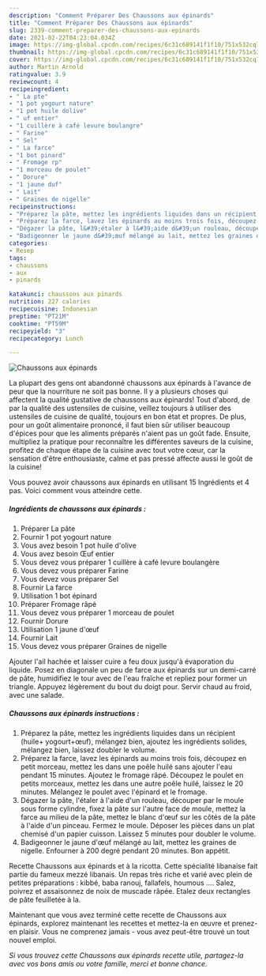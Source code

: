 ```yaml
---
description: "Comment Préparer Des Chaussons aux épinards"
title: "Comment Préparer Des Chaussons aux épinards"
slug: 2339-comment-preparer-des-chaussons-aux-epinards
date: 2021-02-22T04:23:04.034Z
image: https://img-global.cpcdn.com/recipes/6c31c689141f1f10/751x532cq70/chaussons-aux-epinards-photo-principale-de-la-recette.jpg
thumbnail: https://img-global.cpcdn.com/recipes/6c31c689141f1f10/751x532cq70/chaussons-aux-epinards-photo-principale-de-la-recette.jpg
cover: https://img-global.cpcdn.com/recipes/6c31c689141f1f10/751x532cq70/chaussons-aux-epinards-photo-principale-de-la-recette.jpg
author: Martin Arnold
ratingvalue: 3.9
reviewcount: 4
recipeingredient:
- " La pte"
- "1 pot yogourt nature"
- "1 pot huile dolive"
- " uf entier"
- "1 cuillère à café levure boulangre"
- " Farine"
- " Sel"
- " La farce"
- "1 bot pinard"
- " Fromage rp"
- "1 morceau de poulet"
- " Dorure"
- "1 jaune duf"
- " Lait"
- " Graines de nigelle"
recipeinstructions:
- "Préparez la pâte, mettez les ingrédients liquides dans un récipient (huile+ yogourt+œuf), mélangez bien, ajoutez les ingrédients solides, mélangez bien, laissez doubler le volume."
- "Préparez la farce, lavez les épinards au moins trois fois, découpez en petit morceau, mettez les dans une poêle huilé sans ajouter l&#39;eau pendant 15 minutes. Ajoutez le fromage râpé. Découpez le poulet en petits morceaux, mettez les dans une autre poêle huilé, laissez le 20 minutes. Mélangez le poulet avec l&#39;épinard et le fromage."
- "Dégazer la pâte, l&#39;étaler à l&#39;aide d&#39;un rouleau, découper par le moule sous forme cylindre, fixez la pâte sur l&#39;autre face de moule, mettez la farce au milieu de la pâte, mettez le blanc d&#39;œuf sur les côtés de la pâte à l&#39;aide d&#39;un pinceau. Fermez le moule. Déposer les pièces dans un plat chemisé d&#39;un papier cuisson. Laissez 5 minutes pour doubler le volume."
- "Badigeonner le jaune d&#39;œuf mélangé au lait, mettez les graines de nigelle. Enfourner à 200 degré pendant 20 minutes. Bon appétit."
categories:
- Resep
tags:
- chaussons
- aux
- pinards

katakunci: chaussons aux pinards 
nutrition: 227 calories
recipecuisine: Indonesian
preptime: "PT21M"
cooktime: "PT59M"
recipeyield: "3"
recipecategory: Lunch

---
```



![Chaussons aux épinards](https://img-global.cpcdn.com/recipes/6c31c689141f1f10/751x532cq70/chaussons-aux-epinards-photo-principale-de-la-recette.jpg)

La plupart des gens ont abandonné chaussons aux épinards à l'avance de peur que la nourriture ne soit pas bonne. Il y a plusieurs choses qui affectent la qualité gustative de chaussons aux épinards! Tout d'abord, de par la qualité des ustensiles de cuisine, veillez toujours à utiliser des ustensiles de cuisine de qualité, toujours en bon état et propres. De plus, pour un goût alimentaire prononcé, il faut bien sûr utiliser beaucoup d'épices pour que les aliments préparés n'aient pas un goût fade. Ensuite, multipliez la pratique pour reconnaître les différentes saveurs de la cuisine, profitez de chaque étape de la cuisine avec tout votre cœur, car la sensation d'être enthousiaste, calme et pas pressé affecte aussi le goût de la cuisine!

<!--inarticleads1-->

Vous pouvez avoir chaussons aux épinards en utilisant 15 Ingrédients et 4 pas. Voici comment vous atteindre cette.

##### Ingrédients de chaussons aux épinards :

1. Préparer  La pâte
1. Fournir 1 pot yogourt nature
1. Vous avez besoin 1 pot huile d&#39;olive
1. Vous avez besoin  Œuf entier
1. Vous devez vous préparer 1 cuillère à café levure boulangère
1. Vous devez vous préparer  Farine
1. Vous devez vous préparer  Sel
1. Fournir  La farce
1. Utilisation 1 bot épinard
1. Préparer  Fromage râpé
1. Vous devez vous préparer 1 morceau de poulet
1. Fournir  Dorure
1. Utilisation 1 jaune d&#39;œuf
1. Fournir  Lait
1. Vous devez vous préparer  Graines de nigelle


Ajouter l&#39;ail hachée et laisser cuire a feu doux jusqu&#39;à évaporation du liquide. Posez en diagonale un peu de farce aux épinards sur un demi-carré de pâte, humidifiez le tour avec de l&#39;eau fraîche et repliez pour former un triangle. Appuyez légèrement du bout du doigt pour. Servir chaud au froid, avec une salade. 

<!--inarticleads2-->

##### Chaussons aux épinards instructions :

1. Préparez la pâte, mettez les ingrédients liquides dans un récipient (huile+ yogourt+œuf), mélangez bien, ajoutez les ingrédients solides, mélangez bien, laissez doubler le volume.
1. Préparez la farce, lavez les épinards au moins trois fois, découpez en petit morceau, mettez les dans une poêle huilé sans ajouter l&#39;eau pendant 15 minutes. Ajoutez le fromage râpé. Découpez le poulet en petits morceaux, mettez les dans une autre poêle huilé, laissez le 20 minutes. Mélangez le poulet avec l&#39;épinard et le fromage.
1. Dégazer la pâte, l&#39;étaler à l&#39;aide d&#39;un rouleau, découper par le moule sous forme cylindre, fixez la pâte sur l&#39;autre face de moule, mettez la farce au milieu de la pâte, mettez le blanc d&#39;œuf sur les côtés de la pâte à l&#39;aide d&#39;un pinceau. Fermez le moule. Déposer les pièces dans un plat chemisé d&#39;un papier cuisson. Laissez 5 minutes pour doubler le volume.
1. Badigeonner le jaune d&#39;œuf mélangé au lait, mettez les graines de nigelle. Enfourner à 200 degré pendant 20 minutes. Bon appétit.


Recette Chaussons aux épinards et à la ricotta. Cette spécialité libanaise fait partie du fameux mezzé libanais. Un repas très riche et varié avec plein de petites préparations : kibbé, baba ranouj, fallafels, houmous …. Salez, poivrez et assaisonnez de noix de muscade râpée. Etalez deux rectangles de pâte feuilletée à la. 

<!--inarticleads1-->

<p>
Maintenant que vous avez terminé cette recette de Chaussons aux épinards, explorez maintenant les recettes et mettez-la en œuvre et prenez-en plaisir. Vous ne comprenez jamais - vous avez peut-être trouvé un tout nouvel emploi.
</p>

<p>
<i>Si vous trouvez cette Chaussons aux épinards recette utile, partagez-la avec vos bons amis ou votre famille, merci et bonne chance.</i>
</p>
